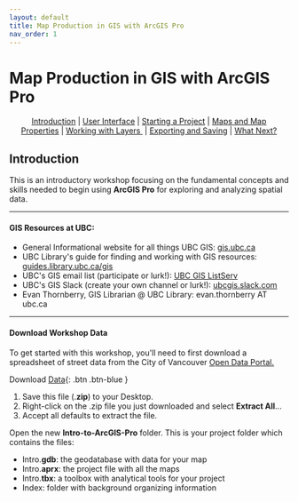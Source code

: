```yaml
---
layout: default
title: Map Production in GIS with ArcGIS Pro
nav_order: 1
---
```


# Map Production in GIS with ArcGIS Pro

<p align="center">
  <a href="#introduction">Introduction</a>&nbsp;|
  <a href="#user-interface">User Interface</a>&nbsp;|
  <a href="#starting-a-project">Starting a Project</a>&nbsp;|
  <a href="#maps-and-map-properties">Maps and Map Properties</a>&nbsp;|
  <a href="#working-with-layers">Working with Layers </a>&nbsp;|
  <a href="#exporting-and-saving">Exporting and Saving</a>&nbsp;|
  <a href="#what-next?">What Next?</a>
</p>

## Introduction

This is an introductory workshop focusing on the fundamental concepts and skills needed to begin using **ArcGIS Pro** for exploring and analyzing spatial data.

---
#### GIS Resources at UBC:
- General Informational website for all things UBC GIS: [gis.ubc.ca](http://gis.ubc.ca/)    
- UBC Library's guide for finding and working with GIS resources: [guides.library.ubc.ca/gis](http://guides.library.ubc.ca/gis)
- UBC's GIS email list (participate or lurk!): [UBC GIS ListServ](https://lists.ubc.ca/scripts/wa.exe?SUBED1=GIS-LIST&A=1)  
- UBC's GIS Slack (create your own channel or lurk!): [ubcgis.slack.com](https://ubcgis.slack.com/)
- Evan Thornberry, GIS Librarian @ UBC Library: evan.thornberry AT ubc.ca
---

#### Download Workshop Data
To get started with this workshop, you'll need to first download a spreadsheet of street data from the City of Vancouver [Open Data Portal.](https://opendata.vancouver.ca/pages/home/)

Download [Data](https://opendata.vancouver.ca/explore/dataset/street-trees/download/?format=csv&timezone=America/Los_Angeles&lang=en&use_labels_for_header=true&csv_separator=%3B){: .btn .btn-blue }
1. Save this file (.**zip**) to your Desktop.
2. Right-click on the .zip file you just downloaded and select **Extract All**...
3. Accept all defaults to extract the file.    

Open the new **Intro-to-ArcGIS-Pro** folder. This is your project folder which contains the files:
- Intro.**gdb**: the geodatabase with data for your map
- Intro.**aprx**: the project file with all the maps
- Intro.**tbx**: a toolbox with analytical tools for your project
- Index: folder with background organizing information
